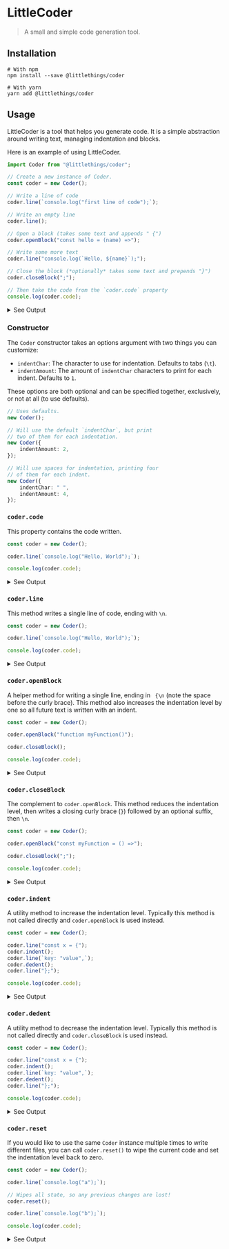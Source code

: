 # LittleCoder

> A small and simple code generation tool.

## Installation

```shell
# With npm
npm install --save @littlethings/coder

# With yarn
yarn add @littlethings/coder
```

## Usage

LittleCoder is a tool that helps you generate code. It is
a simple abstraction around writing text, managing
indentation and blocks.

Here is an example of using LittleCoder.

```ts
import Coder from "@littlethings/coder";

// Create a new instance of Coder.
const coder = new Coder();

// Write a line of code
coder.line(`console.log("first line of code");`);

// Write an empty line
coder.line();

// Open a block (takes some text and appends " {")
coder.openBlock("const hello = (name) =>");

// Write some more text
coder.line("console.log(`Hello, ${name}`);");

// Close the block (*optionally* takes some text and prepends "}")
coder.closeBlock(";");

// Then take the code from the `coder.code` property
console.log(coder.code);
```

<details>
<summary>See Output</summary>

```js
console.log("first line of code");

const hello = (name) => {
	console.log(`Hello, ${name}`);
};
```

</details>

### Constructor

The `Coder` constructor takes an options
argument with two things you can customize:

-   `indentChar`: The character to use for indentation.
    Defaults to tabs (`\t`).
-   `indentAmount`: The amount of `indentChar` characters
    to print for each indent. Defaults to `1`.

These options are both optional and can be specified
together, exclusively, or not at all (to use defaults).

```ts
// Uses defaults.
new Coder();

// Will use the default `indentChar`, but print
// two of them for each indentation.
new Coder({
	indentAmount: 2,
});

// Will use spaces for indentation, printing four
// of them for each indent.
new Coder({
	indentChar: " ",
	indentAmount: 4,
});
```

### `coder.code`

This property contains the code written.

```ts
const coder = new Coder();

coder.line(`console.log("Hello, World");`);

console.log(coder.code);
```

<details>
<summary>See Output</summary>

```js
console.log("Hello, World");
```

</details>

### `coder.line`

This method writes a single line of code, ending
with `\n`.

```ts
const coder = new Coder();

coder.line(`console.log("Hello, World");`);

console.log(coder.code);
```

<details>
<summary>See Output</summary>

```js
console.log("Hello, World");
```

</details>

### `coder.openBlock`

A helper method for writing a single line, ending
in ` {\n` (note the space before the curly brace).
This method also increases the indentation level by
one so all future text is written with an indent.

```ts
const coder = new Coder();

coder.openBlock("function myFunction()");

coder.closeBlock();

console.log(coder.code);
```

<details>
<summary>See Output</summary>

<!--
	Prettier likes to format this, but we want to
	show the real output of the above example.
-->
<!-- prettier-ignore -->
```js
function myFunction() {
}
```

</details>

### `coder.closeBlock`

The complement to `coder.openBlock`. This method
reduces the indentation level, then writes a closing
curly brace (`}`) followed by an optional suffix, then
`\n`.

```ts
const coder = new Coder();

coder.openBlock("const myFunction = () =>");

coder.closeBlock(";");

console.log(coder.code);
```

<details>
<summary>See Output</summary>

<!--
	Prettier likes to format this, but we want to
	show the real output of the above example.
-->
<!-- prettier-ignore -->
```js
const myFunction = () => {
};
```

</details>

### `coder.indent`

A utility method to increase the indentation level.
Typically this method is not called directly and
`coder.openBlock` is used instead.

```ts
const coder = new Coder();

coder.line("const x = {");
coder.indent();
coder.line(`key: "value",`);
coder.dedent();
coder.line("};");

console.log(coder.code);
```

<details>
<summary>See Output</summary>

```js
const x = {
	key: "value",
};
```

</details>

### `coder.dedent`

A utility method to decrease the indentation level.
Typically this method is not called directly and
`coder.closeBlock` is used instead.

```ts
const coder = new Coder();

coder.line("const x = {");
coder.indent();
coder.line(`key: "value",`);
coder.dedent();
coder.line("};");

console.log(coder.code);
```

<details>
<summary>See Output</summary>

```js
const x = {
	key: "value",
};
```

</details>

### `coder.reset`

If you would like to use the same `Coder` instance
multiple times to write different files, you can call
`coder.reset()` to wipe the current code and set the
indentation level back to zero.

```ts
const coder = new Coder();

coder.line(`console.log("a");`);

// Wipes all state, so any previous changes are lost!
coder.reset();

coder.line(`console.log("b");`);

console.log(coder.code);
```

<details>
<summary>See Output</summary>

```js
console.log("b");
```

</details>

